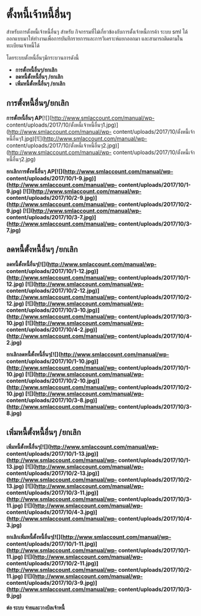 # ตั้งหนี้เจ้าหนี้อื่นๆ

สำหรับการตั้งหนี้เจ้าหนี้อื่นๆ สำหรับ
กิจกรรมที่ไม่เกี่ยวข้องกับการตั้งเจ้าหนี้การค้า ระบบ sml
ได้ออกแบบมาให้ทำงานเพื่อการบันทึกรายการและการวิเคราะห์แยกออกมา
และสามารถติดตามในทะเบียนเจ้าหนี้ได้

โดยระบบตั้งหนี้อื่นๆมีกระบวนการดังนี้

  * **การตั้งหนี้อื่นๆ/ยกเลิก**
  * **ลดหนี้ตั้งหนี้อื่นๆ /ยกเลิก**
  * **เพิ่มหนี้ตั้งหนี้อื่นๆ /ยกเลิก**



## **การตั้งหนี้อื่นๆ/ยกเลิก**

**การตั้งหนี้อื่นๆ AP**[![](http://www.smlaccount.com/manual/wp-
content/uploads/2017/10/ตั้งหนี้เจ้าหนี้อื่นๆ1.jpg)](http://www.smlaccount.com/manual/wp-
content/uploads/2017/10/ตั้งหนี้เจ้าหนี้อื่นๆ1.jpg)[![](http://www.smlaccount.com/manual/wp-
content/uploads/2017/10/ตั้งหนี้เจ้าหนี้อื่นๆ2.jpg)](http://www.smlaccount.com/manual/wp-
content/uploads/2017/10/ตั้งหนี้เจ้าหนี้อื่นๆ2.jpg)

**ยกเลิกการตั้งหนี้อื่นๆ AP[![](http://www.smlaccount.com/manual/wp-
content/uploads/2017/10/1-9.jpg)](http://www.smlaccount.com/manual/wp-
content/uploads/2017/10/1-9.jpg) [![](http://www.smlaccount.com/manual/wp-
content/uploads/2017/10/2-9.jpg)](http://www.smlaccount.com/manual/wp-
content/uploads/2017/10/2-9.jpg) [![](http://www.smlaccount.com/manual/wp-
content/uploads/2017/10/3-7.jpg)](http://www.smlaccount.com/manual/wp-
content/uploads/2017/10/3-7.jpg)**



## **ลดหนี้ตั้งหนี้อื่นๆ /ยกเลิก**

**ลดหนี้ตั้งหนี้อื่นๆ[![](http://www.smlaccount.com/manual/wp-
content/uploads/2017/10/1-12.jpg)](http://www.smlaccount.com/manual/wp-
content/uploads/2017/10/1-12.jpg) [![](http://www.smlaccount.com/manual/wp-
content/uploads/2017/10/2-12.jpg)](http://www.smlaccount.com/manual/wp-
content/uploads/2017/10/2-12.jpg) [![](http://www.smlaccount.com/manual/wp-
content/uploads/2017/10/3-10.jpg)](http://www.smlaccount.com/manual/wp-
content/uploads/2017/10/3-10.jpg) [![](http://www.smlaccount.com/manual/wp-
content/uploads/2017/10/4-2.jpg)](http://www.smlaccount.com/manual/wp-
content/uploads/2017/10/4-2.jpg)**



**ยกเลิกลดหนี้ตั้งหนี้อื่นๆ[![](http://www.smlaccount.com/manual/wp-
content/uploads/2017/10/1-10.jpg)](http://www.smlaccount.com/manual/wp-
content/uploads/2017/10/1-10.jpg) [![](http://www.smlaccount.com/manual/wp-
content/uploads/2017/10/2-10.jpg)](http://www.smlaccount.com/manual/wp-
content/uploads/2017/10/2-10.jpg) [![](http://www.smlaccount.com/manual/wp-
content/uploads/2017/10/3-8.jpg)](http://www.smlaccount.com/manual/wp-
content/uploads/2017/10/3-8.jpg)**



## **เพิ่มหนี้ตั้งหนี้อื่นๆ /ยกเลิก**

**เพิ่มหนี้ตั้งหนี้อื่นๆ[![](http://www.smlaccount.com/manual/wp-
content/uploads/2017/10/1-13.jpg)](http://www.smlaccount.com/manual/wp-
content/uploads/2017/10/1-13.jpg) [![](http://www.smlaccount.com/manual/wp-
content/uploads/2017/10/2-13.jpg)](http://www.smlaccount.com/manual/wp-
content/uploads/2017/10/2-13.jpg) [![](http://www.smlaccount.com/manual/wp-
content/uploads/2017/10/3-11.jpg)](http://www.smlaccount.com/manual/wp-
content/uploads/2017/10/3-11.jpg) [![](http://www.smlaccount.com/manual/wp-
content/uploads/2017/10/4-3.jpg)](http://www.smlaccount.com/manual/wp-
content/uploads/2017/10/4-3.jpg)**



**ยกเลิกเพิ่มหนี้ตั้งหนี้อื่นๆ[![](http://www.smlaccount.com/manual/wp-
content/uploads/2017/10/1-11.jpg)](http://www.smlaccount.com/manual/wp-
content/uploads/2017/10/1-11.jpg) [![](http://www.smlaccount.com/manual/wp-
content/uploads/2017/10/2-11.jpg)](http://www.smlaccount.com/manual/wp-
content/uploads/2017/10/2-11.jpg) [![](http://www.smlaccount.com/manual/wp-
content/uploads/2017/10/3-9.jpg)](http://www.smlaccount.com/manual/wp-
content/uploads/2017/10/3-9.jpg)**



**ต่อ ระบบ จ่ายและวางบิลเจ้าหนี้**

